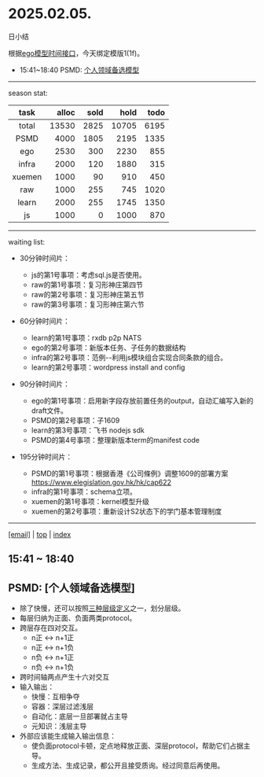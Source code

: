 # 2025.02.05.
日小结

<a id="top"></a>
根据[ego模型时间接口](https://gitee.com/hyg/blog/blob/master/timeflow.md)，今天绑定模版1(1f)。

<a id="index"></a>
- 15:41~18:40	PSMD: [个人领域备选模型](#20250205154100)

---
season stat:

| task | alloc | sold | hold | todo |
| :---: | ---: | ---: | ---: | ---: |
| total | 13530 | 2825 | 10705 | 6195 |
| PSMD | 4000 | 1805 | 2195 | 1335 |
| ego | 2530 | 300 | 2230 | 855 |
| infra | 2000 | 120 | 1880 | 315 |
| xuemen | 1000 | 90 | 910 | 450 |
| raw | 1000 | 255 | 745 | 1020 |
| learn | 2000 | 255 | 1745 | 1350 |
| js | 1000 | 0 | 1000 | 870 |

---
waiting list:


- 30分钟时间片：
  - js的第1号事项：考虑sql.js是否使用。
  - raw的第1号事项：复习形神庄第四节
  - raw的第2号事项：复习形神庄第五节
  - raw的第3号事项：复习形神庄第六节

- 60分钟时间片：
  - learn的第1号事项：rxdb p2p NATS
  - ego的第2号事项：新版本任务、子任务的数据结构
  - infra的第2号事项：范例--利用js模块组合实现合同条款的组合。
  - learn的第2号事项：wordpress install and config

- 90分钟时间片：
  - ego的第1号事项：启用新字段存放前置任务的output，自动汇编写入新的draft文件。
  - PSMD的第2号事项：子1609
  - learn的第3号事项：飞书 nodejs sdk
  - PSMD的第4号事项：整理新版本term的manifest code

- 195分钟时间片：
  - PSMD的第1号事项：根据香港《公司條例》调整1609的部署方案 https://www.elegislation.gov.hk/hk/cap622
  - infra的第1号事项：schema立项。
  - xuemen的第1号事项：kernel模型升级
  - xuemen的第2号事项：重新设计S2状态下的学门基本管理制度

---
<a href="mailto:huangyg@mars22.com?subject=关于2025.02.05.[个人领域备选模型]任务&body=日期: 2025.02.05.%0D%0A序号: 4%0D%0A手稿:../../draft/2025/20250205.01.md%0D%0A---请勿修改邮件主题及以上内容 从下一行开始写您的想法---%0D%0A">[email]</a> | [top](#top) | [index](#index)
<a id="20250205154100"></a>
## 15:41 ~ 18:40
## PSMD: [个人领域备选模型]

- 除了快慢，还可以按照[三种层级定义](..\..\draft\2025\20250201.01.md)之一，划分层级。
- 每层归纳为正面、负面两类protocol。
- 跨层存在四对交互。
    - n正 <-> n+1正
    - n正 <-> n+1负
    - n负 <-> n+1正
    - n负 <-> n+1负
- 跨时间轴两点产生十六对交互
- 输入输出：
    - 快慢：互相争夺
    - 容器：深层过滤浅层
    - 自动化：底层一旦部署就占主导
    - 元知识：浅层主导
- 外部应该能生成输入输出信息：
    - 使负面protocol卡顿，定点地释放正面、深层protocol，帮助它们占据主导。
    - 生成方法、生成记录，都公开且接受质询。经过同意后再使用。